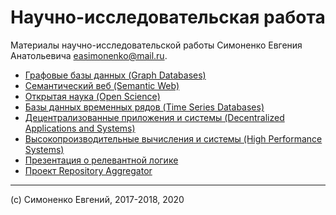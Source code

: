 # Научно-исследовательская работа

Материалы научно-исследовательской работы Симоненко Евгения Анатольевича
<easimonenko@mail.ru>.

- [Графовые базы данных (Graph Databases)](./graph-databases)
- [Семантический веб (Semantic Web)](./semantic-web)
- [Открытая наука (Open Science)](./open-science)
- [Базы данных временных рядов (Time Series Databases)](./time-series-databases)
- [Децентрализованные приложения и системы (Decentralized Applications and Systems)](./decentralized-applications-and-systems)
- [Высокопроизводительные вычисления и системы (High Performance Systems)](./high-performance-systems)
- [Презентация о релевантной логике](./relevance-logic-presentation)
- [Проект Repository Aggregator](./repository-aggregator)

---

(c) Симоненко Евгений, 2017-2018, 2020
